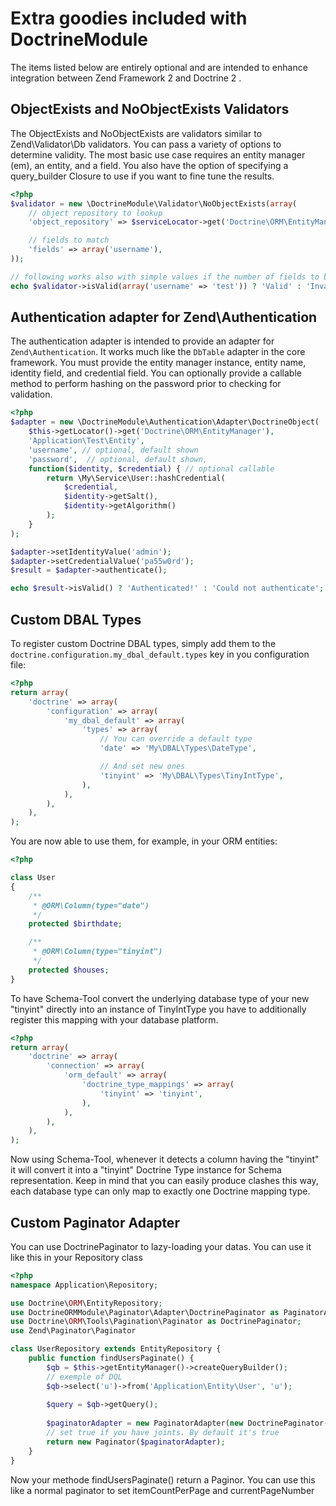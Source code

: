 # Extra goodies included with DoctrineModule
The items listed below are entirely optional and are intended to enhance integration between Zend Framework 2 and
Doctrine 2 .

## ObjectExists and NoObjectExists Validators
The ObjectExists and NoObjectExists are validators similar to Zend\Validator\Db validators. You can
pass a variety of options to determine validity. The most basic use case requires an entity manager (em),
an entity, and a field. You also have the option of specifying a query_builder Closure to use if you
want to fine tune the results.

```php
<?php
$validator = new \DoctrineModule\Validator\NoObjectExists(array(
    // object repository to lookup
    'object_repository' => $serviceLocator->get('Doctrine\ORM\EntityManager')->getRepository('My\Entity\User'),

    // fields to match
    'fields' => array('username'),
));

// following works also with simple values if the number of fields to be matched is 1
echo $validator->isValid(array('username' => 'test')) ? 'Valid' : 'Invalid! Duplicate found!';
```

## Authentication adapter for Zend\Authentication
The authentication adapter is intended to provide an adapter for `Zend\Authentication`. It works much
like the `DbTable` adapter in the core framework. You must provide the entity manager instance,
entity name, identity field, and credential field. You can optionally provide a callable method
to perform hashing on the password prior to checking for validation.

```php
<?php
$adapter = new \DoctrineModule\Authentication\Adapter\DoctrineObject(
    $this->getLocator()->get('Doctrine\ORM\EntityManager'),
    'Application\Test\Entity',
    'username', // optional, default shown
    'password',  // optional, default shown,
    function($identity, $credential) { // optional callable
        return \My\Service\User::hashCredential(
            $credential,
            $identity->getSalt(),
            $identity->getAlgorithm()
        );
    }
);

$adapter->setIdentityValue('admin');
$adapter->setCredentialValue('pa55w0rd');
$result = $adapter->authenticate();

echo $result->isValid() ? 'Authenticated!' : 'Could not authenticate';
```

## Custom DBAL Types
To register custom Doctrine DBAL types, simply add them to the `doctrine.configuration.my_dbal_default.types`
key in you configuration file:

```php
<?php
return array(
    'doctrine' => array(
        'configuration' => array(
            'my_dbal_default' => array(
                'types' => array(
                    // You can override a default type
                    'date' => 'My\DBAL\Types\DateType',

                    // And set new ones
                    'tinyint' => 'My\DBAL\Types\TinyIntType',
                ),
            ),
        ),
    ),
);
```

You are now able to use them, for example, in your ORM entities:

```php
<?php

class User
{
    /**
     * @ORM\Column(type="date")
     */
    protected $birthdate;

    /**
     * @ORM\Column(type="tinyint")
     */
    protected $houses;
}
```

To have Schema-Tool convert the underlying database type of your new "tinyint" directly into an instance 
of TinyIntType you have to additionally register this mapping with your database platform.

```php
<?php
return array(
    'doctrine' => array(
        'connection' => array(
            'orm_default' => array(
                'doctrine_type_mappings' => array(
                    'tinyint' => 'tinyint',
                ),
            ),
        ),
    ),
);
```

Now using Schema-Tool, whenever it detects a column having the "tinyint" it will convert it into a "tinyint"
Doctrine Type instance for Schema representation. Keep in mind that you can easily produce clashes this 
way, each database type can only map to exactly one Doctrine mapping type.

## Custom Paginator Adapter
You can use DoctrinePaginator to lazy-loading your datas. You can use it like this in your Repository class

```php
<?php
namespace Application\Repository;

use Doctrine\ORM\EntityRepository;
use DoctrineORMModule\Paginator\Adapter\DoctrinePaginator as PaginatorAdapter;
use Doctrine\ORM\Tools\Pagination\Paginator as DoctrinePaginator;
use Zend\Paginator\Paginator

class UserRepository extends EntityRepository {
    public function findUsersPaginate() {
        $qb = $this->getEntityManager()->createQueryBuilder();
        // exemple of DQL
        $qb->select('u')->from('Application\Entity\User', 'u');
        
        $query = $qb->getQuery();
        
        $paginatorAdapter = new PaginatorAdapter(new DoctrinePaginator($query, true));
        // set true if you have joints. By default it's true
        return new Paginator($paginatorAdapter);
    }
}
```
Now your methode findUsersPaginate() return a Paginor. You can use this like a normal paginator to set 
itemCountPerPage and currentPageNumber
